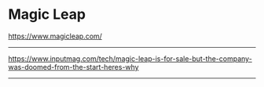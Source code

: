 # Magic Leap

https://www.magicleap.com/

---

https://www.inputmag.com/tech/magic-leap-is-for-sale-but-the-company-was-doomed-from-the-start-heres-why

---


